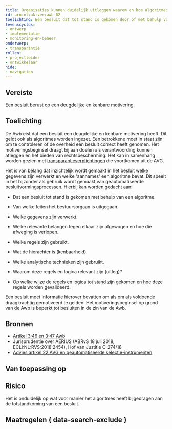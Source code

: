 ```yaml
---
title: Organisaties kunnen duidelijk uitleggen waarom en hoe algoritmes leiden tot een besluit
id: urn:nl:ak:ver:awb-02
toelichting: Een besluit dat tot stand is gekomen door of met behulp van een algoritme of AI-systeem, dient te berusten op een deugdelijke motivering. 
levenscyclus:
- ontwerp
- implementatie
- monitoring-en-beheer
onderwerp:
- transparantie
rollen:
- projectleider
- ontwikkelaar
hide:
- navigation
---
```


<!-- tags -->
## Vereiste
Een besluit berust op een deugdelijke en kenbare motivering.

## Toelichting
De Awb eist dat een besluit een deugdelijke en kenbare motivering heeft. Dit geldt ook als algoritmes worden ingezet. Een betrokkene moet in staat zijn om te controleren of de overheid een besluit correct heeft genomen. Het motiveringsbeginsel draagt bij aan doelen als verantwoording kunnen afleggen en het bieden van rechtsbescherming. Het kan in samenhang worden gezien met [transparantieverplichtingen](avg-07-transparantie-bij-verwerken-persoonsgegevens.md) die voortkomen uit de AVG. 

Het is van belang dat inzichtelijk wordt gemaakt in het besluit welke gegevens zijn verwerkt en welke 'aannames' een algoritme bevat. Dit speelt in het bijzonder als gebruik wordt gemaakt van geautomatiseerde besluitvormingsprocessen. Hierbij kan worden gedacht aan:

- Dat een besluit tot stand is gekomen met behulp van een algoritme.
  
- Van welke feiten het bestuursorgaan is uitgegaan.
  
- Welke gegevens zijn verwerkt.
  
- Welke relevante belangen tegen elkaar zijn afgewogen en hoe die afweging is verlopen.
  
- Welke regels zijn gebruikt.
  
- Wat de hierachter is (kenbaarheid).
  
- Welke analytische technieken zijn gebruikt.
  
- Waarom deze regels en logica relevant zijn (uitleg)?
  
- Op welke wijze de regels en logica tot stand zijn gekomen en hoe deze regels worden gevalideerd.
  
Een besluit moet informatie hierover bevatten om als om als voldoende draagkrachtig gemotiveerd te gelden.
Het motiveringsbeginsel op grond van de Awb is beperkt tot besluiten in de zin van de Awb. 

## Bronnen
- [Artikel 3:46 en 3:47 Awb](https://wetten.overheid.nl/BWBR0005537/2024-09-01/#Hoofdstuk3_Afdeling3.7_Artikel3:46)
- Jurisprudentie over AERIUS (ABRvS 18 juli 2018, ECLI:NL:RVS:2018:2454), Hof van Justitie C-274/18
- [Advies artikel 22 AVG en geautomatiseerde selectie-instrumenten](https://www.autoriteitpersoonsgegevens.nl/system/files?file=2024-10/Advies%20geautomatiseerde%20besluitvorming%20artikel%2022%20AVG.pdf)

## Van toepassing op 
<!-- tags-ai-act -->

## Risico
Het is onduidelijk op wat voor manier het algoritmes heeft bijgedragen aan de totstandkoming van een besluit. 

## Maatregelen { data-search-exclude }

<!-- list_maatregelen vereiste/awb-02-motiveringsbeginsel no-search no-onderwerp no-rol no-levenscyclus -->
